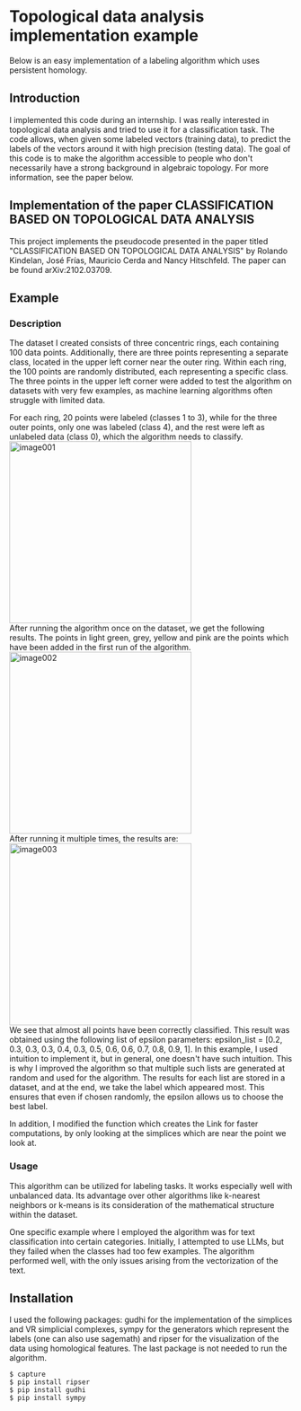 # Topological data analysis implementation example

Below is an easy implementation of a labeling algorithm which uses persistent homology.

## Introduction

I implemented this code during an internship. I was really interested in topological data analysis and tried to use it for a classification task. The code allows, when given some labeled vectors (training data), to predict the labels of the vectors around it with high precision (testing data). The goal of this code is to make the algorithm accessible to people who don't necessarily have a strong background in algebraic topology. For more information, see the paper below.


## Implementation of the paper CLASSIFICATION BASED ON TOPOLOGICAL DATA ANALYSIS

This project implements the pseudocode presented in the paper titled "CLASSIFICATION BASED ON TOPOLOGICAL DATA ANALYSIS" by Rolando Kindelan, José Frías, Mauricio Cerda
 and Nancy Hitschfeld. The paper can be found arXiv:2102.03709.


## Example

### Description

The dataset I created consists of three concentric rings, each containing 100 data points. Additionally, there are three points representing a separate class, located in the upper left corner near the outer ring. Within each ring, the 100 points are randomly distributed, each representing a specific class. The three points in the upper left corner were added to test the algorithm on datasets with very few examples, as machine learning algorithms often struggle with limited data. <br>

For each ring, 20 points were labeled (classes 1 to 3), while for the three outer points, only one was labeled (class 4), and the rest were left as unlabeled data (class 0), which the algorithm needs to classify. <br>
<img width="324" alt="image001" src="https://github.com/Loic0808/Topological-data-analysis-implementation-example/assets/162875696/9d2506d5-8896-4597-9a56-bccd0171d2aa"> <br>
After running the algorithm once on the dataset, we get the following results. The points in light green, grey, yellow and pink are the points which have been added in the first run of the algorithm. <br>
<img width="324" alt="image002" src="https://github.com/Loic0808/Topological-data-analysis-implementation-example/assets/162875696/428fec38-9830-4b6d-97e7-242e010be719"> <br>
After running it multiple times, the results are:<br>
<img width="324" alt="image003" src="https://github.com/Loic0808/Topological-data-analysis-implementation-example/assets/162875696/3f6f6429-26b0-4c36-bff5-d57dca0af766"><br>
We see that almost all points have been correctly classified. This result was obtained using the following list of epsilon parameters: epsilon_list = [0.2, 0.3, 0.3, 0.3, 0.4, 0.3, 0.5, 0.6, 0.6, 0.7, 0.8, 0.9, 1]. In this example, I used intuition to implement it, but in general, one doesn't have such intuition. This is why I improved the algorithm so that multiple such lists are generated at random and used for the algorithm. The results for each list are stored in a dataset, and at the end, we take the label which appeared most. This ensures that even if chosen randomly, the epsilon allows us to choose the best label.<br>

In addition, I modified the function which creates the Link for faster computations, by only looking at the simplices which are near the point we look at.

### Usage

This algorithm can be utilized for labeling tasks. It works especially well with unbalanced data. Its advantage over other algorithms like k-nearest neighbors or k-means is its consideration of the mathematical structure within the dataset.

One specific example where I employed the algorithm was for text classification into certain categories. Initially, I attempted to use LLMs, but they failed when the classes had too few examples. The algorithm performed well, with the only issues arising from the vectorization of the text.


## Installation

I used the following packages: gudhi for the implementation of the simplices and VR simplicial complexes, sympy for the generators which represent the labels (one can also use sagemath) and ripser for the visualization of the data using homological features. The last package is not needed to run the algorithm.

    $ capture
    $ pip install ripser
    $ pip install gudhi
    $ pip install sympy

<!--
## Contributing

If you'd like to contribute to this project, please follow the guidelines in [CONTRIBUTING.md](link_to_contributing_file).

## License

This project is licensed under the [License Name] - see the [LICENSE](link_to_license_file) file for details.

## Acknowledgements

- Acknowledge any individuals or organizations that have contributed to the project.
- Optionally, include any citations or references to external resources that were helpful in the development of your project.
-->

